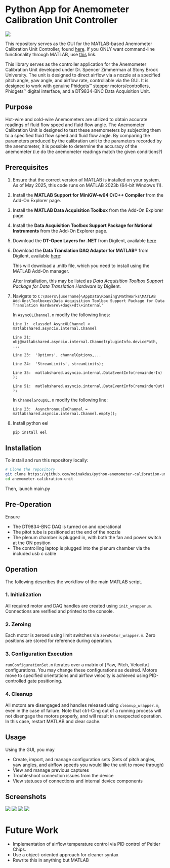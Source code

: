 # Python App for Anemometer Calibration Unit Controller

![](utils/callibration_unit_poster.jpg)

This repository serves as the GUI for the MATLAB-based Anemometer Calibration Unit Controller, found [here](https://github.com/moinakdas/Anemometer-Calibration-Unit-Controller). If you ONLY want command-line functionality through MATLAB, use [this](https://github.com/moinakdas/Anemometer-Calibration-Unit-Controller) link.

This library serves as the controller application for the Anemometer Calibration Unit developed under Dr. Spencer Zimmerman at Stony Brook University. The unit is designed to direct airflow via a nozzle at a specified pitch angle, yaw angle, and airflow rate, controllable via the GUI. It is designed to work with genuine Phidgets™ stepper motors/controllers, Phidgets™ digital interface, and a DT9834-BNC Data Acquisition Unit.

## Purpose
Hot-wire and cold-wire Anemometers are utilized to obtain accurate readings of fluid flow speed and fluid flow angle. The Anemometer Calibration Unit is designed to test these anemometers by subjecting them to a specified fluid flow speed and fluid flow angle. By comparing the parameters produced by the calibration unit to the parameters recorded by the anemometer, it is possible to determine the accuracy of the anemometer (i.e do the anemometer readings match the given conditions?)

## Prerequisites

1. Ensure that the correct version of MATLAB is installed on your system. As of May 2025, this code runs on MATLAB 2023b (64-bit Windows 11).

2. Install the **MATLAB Support for MiniGW-w64 C/C++ Compiler** from the Add-On Explorer page.

3. Install the **MATLAB Data Acquisition Toolbox** from the Add-On Explorer page.

4. Install the **Data Acquisition Toolbox Support Package for National Instruments** from the Add-On Explorer page.
   
5. Download the **DT-Open Layers for .NET** from Digilent, available [here](https://digilent.com/reference/software/openlayers/start)

6. Download the **Data Translation DAQ Adaptor for MATLAB®** from Digilent, available [here](https://digilent.com/reference/software/start):
  
    This will download a .mltb file, which you need to install using the MATLAB Add-On manager.
   
    After installation, this may be listed as *Data Acquisition Toolbox Support Package for Data Translation Hardware* by Digilent.
   
7. Navigate to ```C:\Users\{username}\AppData\Roaming\MathWorks\MATLAB Add-Ons\Toolboxes\Data Acquisition Toolbox Support Package for Data Translation Hardware\+daq\+dt\+internal'```

   In ```AsyncOLChannel.m``` modify the following lines:

   ```
   Line 1:  classdef AsyncOLChannel < matlabshared.asyncio.internal.Channel
   ```
   ```
   Line 21:  obj@matlabshared.asyncio.internal.Channel(pluginInfo.devicePath, ...
   ```
   ```
   Line 23:  'Options', channelOptions,...
   ```
   ```
   Line 24:  'StreamLimits', streamLimits);
   ```
   ```
   Line 35:  matlabshared.asyncio.internal.DataEventInfo(remainderIn) );
   ```
   ```
   Line 51:  matlabshared.asyncio.internal.DataEventInfo(remainderOut) );
   ```

   In ```ChannelGroupOL.m``` modify the following line:

   ```
   Line 23:  AsynchronousIoChannel = matlabshared.asyncio.internal.Channel.empty();
   ```
   
8. Install python eel
   
   ```bash
   pip install eel
   ```

## Installation

To install and run this repository locally:

```bash
# Clone the repository
git clone https://github.com/moinakdas/python-anemometer-calibration-unit-controller.git
cd anemometer-calibration-unit
```

Then, launch main.py

## Pre-Operation
Ensure
- The DT9834-BNC DAQ is turned on and operational
- The pitot tube is positioned at the end of the nozzle
- The plenum chamber is plugged in, with both the fan and power switch at the ON position
- The controlling laptop is plugged into the plenum chamber via the included usb c cable

## Operation
The following describes the workflow of the main MATLAB script.

### 1. Initialization
All required motor and DAQ handles are created using `init_wrapper.m`. Connections are verified and printed to the console.

### 2. Zeroing
Each motor is zeroed using limit switches via `zeroMotor_wrapper.m`. Zero positions are stored for reference during operation.

### 3. Configuration Execution
`runConfigurationSet.m` iterates over a matrix of [Yaw, Pitch, Velocity] configurations. You may change these configurations as desired. Motors move to specified orientations and airflow velocity is achieved using PID-controlled gate positioning.

### 4. Cleanup
All motors are disengaged and handles released using `cleanup_wrapper.m`, even in the case of failure. Note that ctrl-Cing out of a running process will not disengage the motors properly, and will result in unexpected operation. In this case, restart MATLAB and clear cache.

## Usage

Using the GUI, you may
- Create, import, and manage configuration sets (Sets of pitch angles, yaw angles, and airflow speeds you would like the unit to move through)
- View and manage previous captures
- Troubleshoot connection issues from the device
- View statuses of connections and internal device components

## Screenshots

![](utils/PACUC_1.png)
![](utils/PACUC_4.png)
![](utils/PACUC_2.png)
![](utils/PACUC_5.png)

# Future Work

- Implementation of airflow temperature control via PID control of Peltier Chips.
- Use a object-oriented approach for cleaner syntax
- Rewrite this in anything but MATLAB 







